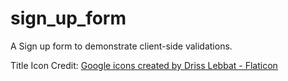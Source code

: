 # sign_up_form

A Sign up form to demonstrate client-side validations.

Title Icon Credit:
<a href="https://www.flaticon.com/free-icons/google" title="google icons">Google icons created by Driss Lebbat - Flaticon</a>